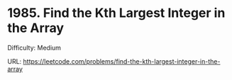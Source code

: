 # 1985. Find the Kth Largest Integer in the Array

Difficulty: Medium

URL: https://leetcode.com/problems/find-the-kth-largest-integer-in-the-array

